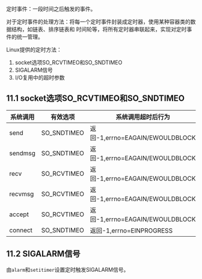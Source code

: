 定时事件：一段时间之后触发的事件。

对于定时事件的处理方法：将每一个定时事件封装成定时器，使用某种容器类的数据结构，如链表、排序链表和
时间轮等，将所有定时器串联起来，实现对定时事件的统一管理。

Linux提供的定时方法：
1. socket选项SO_RCVTIMEO和SO_SNDTIMEO
2. SIGALARM信号
3. I/O复用中的超时参数

## 11.1 socket选项SO_RCVTIMEO和SO_SNDTIMEO
|系统调用|有效选项|系统调用超时后行为|
| -- |-- |-- |
|send|SO_SNDTIMEO|返回-1,errno=EAGAIN/EWOULDBLOCK|
|sendmsg|SO_SNDTIMEO|返回-1,errno=EAGAIN/EWOULDBLOCK|
|recv|SO_RCVTIMEO|返回-1,errno=EAGAIN/EWOULDBLOCK|
|recvmsg|SO_RCVTIMEO|返回-1,errno=EAGAIN/EWOULDBLOCK|
|accept|SO_RCVTIMEO|返回-1,errno=EAGAIN/EWOULDBLOCK|
|connect|SO_SNDTIMEO|返回-1,errno=EINPROGRESS|

## 11.2 SIGALARM信号
由`alarm`和`setitimer`设置定时触发SIGALARM信号。

